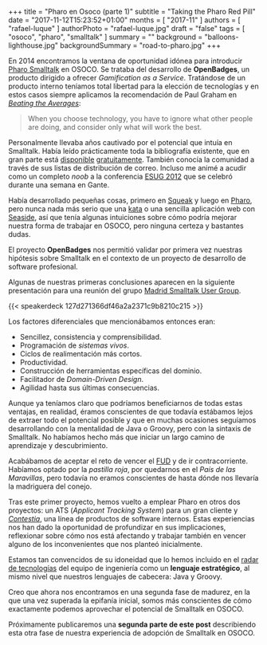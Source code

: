 +++
title = "Pharo en Osoco (parte 1)"
subtitle = "Taking the Pharo Red Pill"
date = "2017-11-12T15:23:52+01:00"
months = [ "2017-11" ]
authors = [ "rafael-luque" ]
authorPhoto = "rafael-luque.jpg"
draft = "false"
tags = [ "osoco", "pharo", "smalltalk" ]
summary = ""
background = "balloons-lighthouse.jpg"
backgroundSummary = "road-to-pharo.jpg"
+++

En 2014 encontramos la ventana de oportunidad idónea para introducir [Pharo Smalltalk](http://pharo.org)
en OSOCO. Se trataba del desarrollo de **OpenBadges**, un producto dirigido a ofrecer *Gamification
as a Service*. Tratándose de un producto interno teníamos total libertad para la elección de tecnologías
y en estos casos siempre aplicamos la recomendación de Paul Graham en *[Beating the Averages](http://www.paulgraham.com/avg.html)*:

<blockquote>When you choose technology, you have to ignore what other people are doing, and consider only what will work the best.</blockquote>

Personalmente llevaba años cautivado por el potencial que intuía en Smalltalk. Había leído prácticamente toda la bibliografía existente, que en gran parte está [disponible](http://stephane.ducasse.free.fr/FreeBooks.html) [gratuitamente](http://files.pharo.org/books/). También conocía la comunidad a través de sus listas de distribución de correo. Incluso me animé a acudir como un completo *noob* a la conferencia [ESUG 2012](http://www.esug.org/wiki/pier/Conferences/2012?_s=s1rYugvjeUTjkSPd&_k=rOoCWi79HtdnAgdZ&_n&23) que se celebró durante una semana en Gante.

Había desarrollado pequeñas cosas, primero en [Squeak](http://squeak.org/) y luego en [Pharo](http://pharo.org), pero nunca nada más serio que una [kata](https://vimeo.com/19521704) o una sencilla aplicación web con [Seaside](http://www.seaside.st/), así que tenía algunas intuiciones sobre cómo podría mejorar nuestra forma de trabajar en OSOCO, pero ninguna certeza y bastantes dudas.

El proyecto **OpenBadges** nos permitió validar por primera vez nuestras hipótesis sobre Smalltalk en el contexto de un proyecto de desarrollo de software profesional.

Algunas de nuestras primeras conclusiones aparecen en la siguiente presentación para una reunión del grupo [Madrid Smalltalk User Group](https://www.meetup.com/MadridSUG/).

{{< speakerdeck 127d271366df46a2a2371c9b8210c215 >}}

Los factores diferenciales que mencionábamos entonces eran:

- Sencillez, consistencia y comprensibilidad.
- Programación de *sistemas vivos*.
- Ciclos de realimentación más cortos.
- Productividad.
- Construcción de herramientas específicas del dominio.
- Facilitador de *Domain-Driven Design*.
- Agilidad hasta sus últimas consecuencias.

Aunque ya teníamos claro que podríamos beneficiarnos de todas estas ventajas, en realidad, éramos conscientes
de que todavía estábamos lejos de extraer todo el potencial posible y que en muchas ocasiones seguíamos
desarrollando con la mentalidad de Java o Groovy, pero con la sintaxis de Smalltalk. No habíamos hecho
más que iniciar un largo camino de aprendizaje y descubrimiento.

Acabábamos de aceptar el reto de vencer el [FUD](https://en.wikipedia.org/wiki/Fear,_uncertainty_and_doubt) y de ir contracorriente. Habíamos optado por la *pastilla roja*, por quedarnos en el *País de las Maravillas*, pero todavía no eramos conscientes de hasta dónde nos llevaría la madriguera del conejo.

Tras este primer proyecto, hemos vuelto a emplear Pharo en otros dos proyectos: un ATS (*Applicant Tracking System*) para un gran cliente y [*Contestia*](https://contestia.es), una línea de productos de software internos.
Estas experiencias nos han dado la oportunidad de profundizar en sus implicaciones, reflexionar sobre cómo
nos está afectando y trabajar también en vencer alguno de los inconvenientes que nos planteó inicialmente.

Estamos tan convencidos de su idoneidad que lo hemos incluido en el [radar de tecnologías](https://bit.ly/OSOCOTechRadar) del equipo de ingeniería como un **lenguaje estratégico**, al mismo nivel que nuestros lenguajes de cabecera: Java y Groovy.

Creo que ahora nos encontramos en una segunda fase de madurez, en la que una vez superada la epifanía inicial,
somos más conscientes de cómo exactamente podemos aprovechar el potencial de Smalltalk en OSOCO.

Próximamente publicaremos una **segunda parte de este post** describiendo esta otra fase de nuestra experiencia de adopción de Smalltalk en OSOCO.
